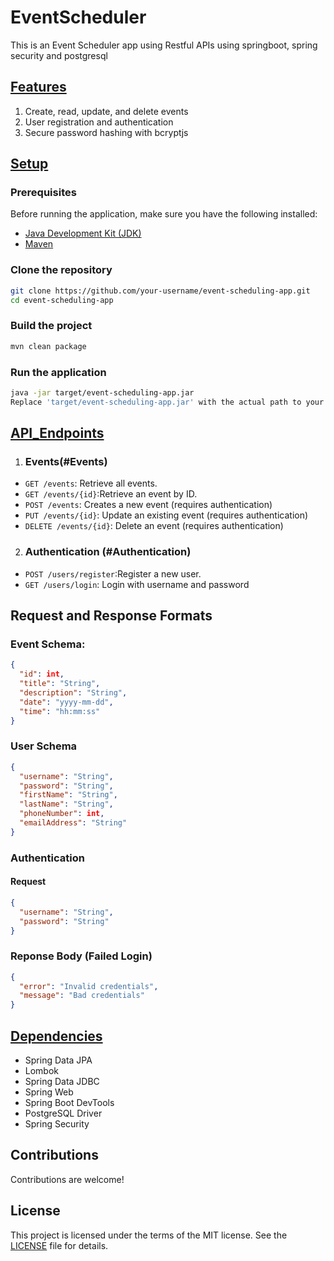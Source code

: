# EventScheduler

This is an Event Scheduler app using Restful APIs using springboot, spring security and postgresql

## [Features](#Features)
1. Create, read, update, and delete events
2. User registration and authentication
3. Secure password hashing with bcryptjs


## [Setup](#Setup)
### Prerequisites
Before running the application, make sure you have the following installed:
- [Java Development Kit (JDK)](https://www.oracle.com/java/technologies/javase-downloads.html)
- [Maven](https://maven.apache.org/download.cgi) 

### Clone the repository
```bash
git clone https://github.com/your-username/event-scheduling-app.git
cd event-scheduling-app
```

### Build the project
```bash
mvn clean package
```
### Run the application
  ```bash
java -jar target/event-scheduling-app.jar
Replace 'target/event-scheduling-app.jar' with the actual path to your JAR file.
```

## [API_Endpoints](#API_Endpoints)
1. ### Events(#Events)
- `GET /events`: Retrieve all events.
- `GET /events/{id}`:Retrieve an event by ID.
- `POST /events`: Creates a new event (requires authentication)
- `PUT /events/{id}`: Update an existing event (requires authentication)
- `DELETE /events/{id}`: Delete an event (requires authentication)

2. ### Authentication (#Authentication)
- `POST /users/register`:Register a new user.
- `GET /users/login`: Login with username and password

## Request and Response Formats
### Event Schema:

```json
{
  "id": int,
  "title": "String",
  "description": "String",
  "date": "yyyy-mm-dd",
  "time": "hh:mm:ss"
}
```

### User Schema

```json
{
  "username": "String",
  "password": "String",
  "firstName": "String",
  "lastName": "String",
  "phoneNumber": int,
  "emailAddress": "String"
}
```

### Authentication

#### Request

```json
{
  "username": "String",
  "password": "String"
}
```
### Reponse Body (Failed Login)
```json
{
  "error": "Invalid credentials",
  "message": "Bad credentials"
}


```

## [Dependencies](#Dependencies)

- Spring Data JPA
- Lombok
- Spring Data JDBC
- Spring Web
- Spring Boot DevTools
- PostgreSQL Driver
- Spring Security

## Contributions

Contributions are welcome!

## License
This project is licensed under the terms of the MIT license. See the [LICENSE](LICENSE) file for details.
